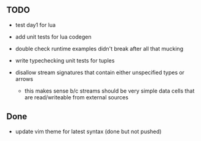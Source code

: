 ## TODO
- test day1 for lua
- add unit tests for lua codegen
- double check runtime examples didn't break after all that mucking

- write typechecking unit tests for tuples
- disallow stream signatures that contain either unspecified types or arrows
    - this makes sense b/c streams should be very simple data cells that are read/writeable from external sources

## Done
- update vim theme for latest syntax (done but not pushed)
